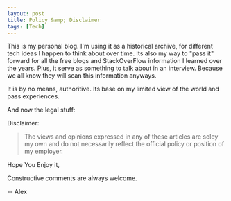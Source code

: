 ```yaml
---
layout: post
title: Policy &amp; Disclaimer 
tags: [Tech]
---
```

This is my personal blog. I'm using it as a historical archive, for different tech ideas I happen to think about over time.  Its also my way to "pass it" forward for all the free blogs and StackOverFlow information I learned over the years.  Plus, it serve as something to talk about in an interview.  Because we all know they will scan this information anyways.  


It is by no means, authoritive.  Its base on my limited view of the world and pass experiences. 

And now the legal stuff: 

Disclaimer:
> The views and opinions expressed in any of these articles are soley my own and do not necessarily reflect the official policy or position of my employer.


Hope You Enjoy it, 

Constructive comments are always welcome.

-- Alex
